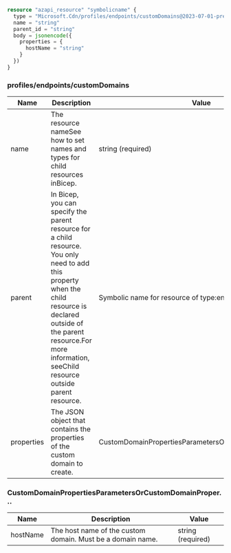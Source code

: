 ```terraform
resource "azapi_resource" "symbolicname" {
  type = "Microsoft.Cdn/profiles/endpoints/customDomains@2023-07-01-preview"
  name = "string"
  parent_id = "string"
  body = jsonencode({
    properties = {
      hostName = "string"
    }
  })
}

```

### profiles/endpoints/customDomains

| Name | Description | Value |
|-|-|-|
| name | The resource nameSee how to set names and types for child resources inBicep. | string (required) |
| parent | In Bicep, you can specify the parent resource for a child resource. You only need to add this property when the child resource is declared outside of the parent resource.For more information, seeChild resource outside parent resource. | Symbolic name for resource of type:endpoints |
| properties | The JSON object that contains the properties of the custom domain to create. | CustomDomainPropertiesParametersOrCustomDomainProper... |


### CustomDomainPropertiesParametersOrCustomDomainProper...

| Name | Description | Value |
|-|-|-|
| hostName | The host name of the custom domain. Must be a domain name. | string (required) |


